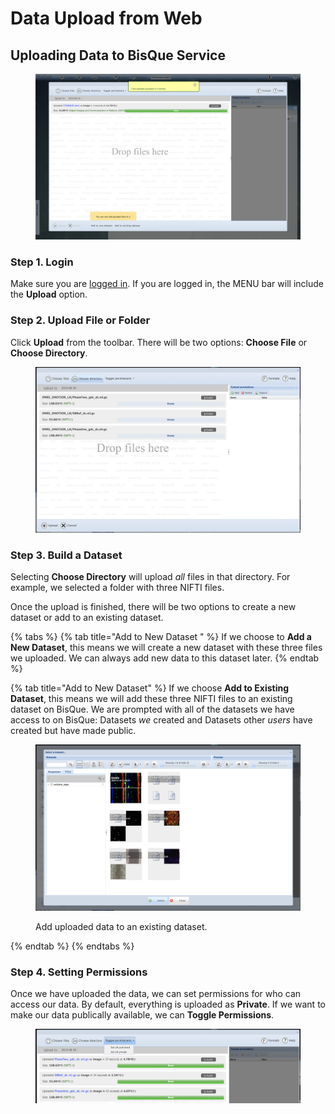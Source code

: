 # Data Upload from Web

## Uploading Data to BisQue Service

<figure><img src="../../.gitbook/assets/upload.png" alt=""><figcaption></figcaption></figure>

### Step 1. Login

Make sure you are [logged in](../login-signup.md). If you are logged in, the MENU bar will include the **Upload** option.



### Step 2. Upload File or Folder

Click **Upload** from the toolbar. There will be two options: **Choose File** or **Choose Directory**.

<figure><img src="../../.gitbook/assets/folderupload.png" alt=""><figcaption></figcaption></figure>

### Step 3. Build a Dataset

Selecting **Choose Directory** will upload _all_ files in that directory. For example, we selected a folder with three NIFTI files.

Once the upload is finished, there will be two options to create a new dataset or add to an existing dataset.

{% tabs %}
{% tab title="Add to New Dataset " %}
If we choose to **Add a New Dataset**, this means we will create a new dataset with these three files we uploaded. We can always add new data to this dataset later.
{% endtab %}

{% tab title="Add to New Dataset" %}
If we choose **Add to Existing Dataset**, this means we will add these three NIFTI files to an existing dataset on BisQue. We are prompted with all of the datasets we have access to on BisQue: Datasets _we_ created and Datasets other _users_ have created but have made public.

<figure><img src="../../.gitbook/assets/existingdataset.png" alt=""><figcaption><p>Add uploaded data to an existing dataset.</p></figcaption></figure>
{% endtab %}
{% endtabs %}

### Step 4. Setting Permissions

Once we have uploaded the data, we can set permissions for who can access our data. By default, everything is uploaded as **Private**. If we want to make our data publically available, we can **Toggle Permissions**.

<figure><img src="../../.gitbook/assets/permissions.png" alt=""><figcaption></figcaption></figure>
